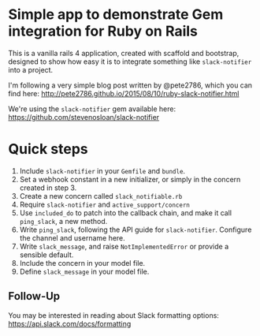 # Simple app to demonstrate Gem integration for Ruby on Rails

This is a vanilla rails 4 application, created with scaffold and bootstrap, designed to show how easy it is to integrate something like `slack-notifier` into a project.

I'm following a very simple blog post written by @pete2786, which you can find here: http://pete2786.github.io/2015/08/10/ruby-slack-notifier.html

We're using the `slack-notifier` gem available here: https://github.com/stevenosloan/slack-notifier

# Quick steps
1. Include `slack-notifier` in your `Gemfile` and `bundle`.
2. Set a webhook constant in a new initializer, or simply in the concern created in step 3.
3. Create a new concern called `slack_notifiable.rb`
4. Require `slack-notifier` and `active_support/concern`
5. Use `included_do` to patch into the callback chain, and make it call `ping_slack`, a new method.
6. Write `ping_slack`, following the API guide for `slack-notifier`. Configure the channel and username here.
7. Write `slack_message`, and raise `NotImplementedError` or provide a sensible default.
8. Include the concern in your model file.
9. Define `slack_message` in your model file.

## Follow-Up
You may be interested in reading about Slack formatting options: https://api.slack.com/docs/formatting
